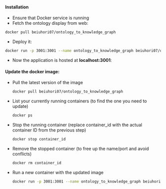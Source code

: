 
#### Installation
* Ensure that Docker service is running
* Fetch the ontology display from web:
~~~bash
docker pull beiuhori07/ontology_to_knowledge_graph
~~~
* Deploy it:
~~~bash
docker run -p 3001:3001 --name ontology_to_knowledge_graph beiuhori07/ontology_to_knowledge_graph
~~~
* Now the application is hosted at __localhost:3001__:
  
#### Update the docker image:
  * Pull the latest version of the image
    ~~~bash
    docker pull beiuhori07/ontology_to_knowledge_graph
    ~~~
  * List your currently running containers (to find the one you need to update)
    ~~~bash
    docker ps
    ~~~
  * Stop the running container (replace container_id with the actual container ID from the previous step)
    ~~~bash
    docker stop container_id
    ~~~
  * Remove the stopped container (to free up the name/port and avoid conflicts)
    ~~~bash
    docker rm container_id
    ~~~
  * Run a new container with the updated image
    ~~~bash
    docker run -p 3001:3001 --name ontology_to_knowledge_graph beiuhori07/ontology_to_knowledge_graph
    ~~~
